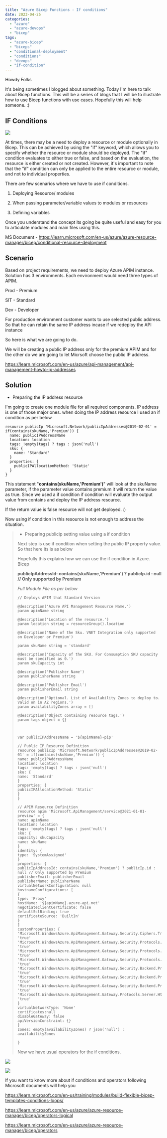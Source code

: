 ```yaml
---
title: "Azure Bicep Functions - If conditions"
date: 2023-04-25
categories: 
  - "azure"
  - "azure-devops"
  - "bicep"
tags: 
  - "azure-bicep"
  - "biceps"
  - "conditional-deployment"
  - "conditions"
  - "devops"
  - "if-condition"
---
```


Howdy Folks

It's being sometimes I blogged about something. Today I'm here to talk about Bicep functions. This will be a series of blogs that I will be to illustrate how to use Bicep functions with use cases. Hopefully this will help someone. :)

## IF Conditions

[![](images/image-3.png)](https://hungryboysl.wordpress.com/wp-content/uploads/2023/04/image-3.png)

At times, there may be a need to deploy a resource or module optionally in Bicep. This can be achieved by using the "if" keyword, which allows you to specify whether the resource or module should be deployed. The "if" condition evaluates to either true or false, and based on the evaluation, the resource is either created or not created. However, it's important to note that the "if" condition can only be applied to the entire resource or module, and not to individual properties.

There are few scenarios where we have to use if conditions.

1. Deploying Resource/ modules

3. When passing parameter/variable values to modules or resources

5. Defining variables

Once you understand the concept its going be quite useful and easy for you to articulate modules and main files using this.

MS Document - https://learn.microsoft.com/en-us/azure/azure-resource-manager/bicep/conditional-resource-deployment

## Scenario

Based on project requirements, we need to deploy Azure APIM instance. Solution has 3 environments. Each environment would need three types of APIM.

Prod - Premium

SIT - Standard

Dev - Developer

For production environment customer wants to use selected public address. So that he can retain the same IP address incase if we redeploy the API instance

So here is what we are going to do.

We will be creating a public IP address only for the premium APIM and for the other do we are going to let Micrsoft choose the public IP address.

https://learn.microsoft.com/en-us/azure/api-management/api-management-howto-ip-addresses

## Solution

- Preparing the IP address resource

I'm going to create one module file for all required components. IP address is one of those major ones. when doing the IP address resource I used an if condition as per below

```
resource publicIp 'Microsoft.Network/publicIpAddresses@2019-02-01' = if(contains(skuName,'Premium')) {
  name: publicIPAddressName
  location: location
  tags: !empty(tags) ? tags : json('null')  
  sku: {
    name: 'Standard'
  }
  properties: {
    publicIPAllocationMethod: 'Static'
  }
}
```

This statement "**contains(skuName,'Premium')**" will look at the skuName parameter, if the parameter value contains premium it will return the value as true. Since we used a if condition if condition will evaluate the output value from contains and deploy the IP address resource.

If the return value is false resource will not get deployed. :)

Now using if condition in this resource is not enough to address the situation.

> - Preparing publicip setting value using a if condition
> 
> Next step is use if condition when setting the public IP property value. So that here its is as below
> 
> Hopefully this explains how we can use the if condition in Azure. Bicep
> 
> **publicIpAddressId: contains(skuName,'Premium') ? publicIp.id : null // Only supported by Premium**
> 
> _Full Module File as per below_
> 
> ```
> // Deploys APIM that Standard Version
> 
> @description('Azure API Management Resource Name.')
> param apimName string
> 
> @description('Location of the resource.')
> param location string = resourceGroup().location
> 
> @description('Name of the Sku. VNET Integration only supported on Developer or Premium')
> 
> param skuName string = 'standard'
> 
> @description('Capacity of the SKU. For Consumption SKU capacity must be specified as 0.')
> param skuCapacity int
> 
> @description('Publisher Name')
> param publisherName string
> 
> @description('Publisher Email')
> param publisherEmail string
> 
> @description('Optional. List of Availability Zones to deploy to. Valid on in AZ regions.')
> param availabilityZones array = []
> 
> @description('Object containing resource tags.')
> param tags object = {}
> 
> 
> 
> var publicIPAddressName = '${apimName}-pip'
> 
> // Public IP Resource Definition
> resource publicIp 'Microsoft.Network/publicIpAddresses@2019-02-01' = if(contains(skuName,'Premium')) {
> name: publicIPAddressName
> location: location
> tags: !empty(tags) ? tags : json('null') 
> sku: {
> name: 'Standard'
> }
> properties: {
> publicIPAllocationMethod: 'Static'
> }
> }
> 
> // APIM Resource Definition
> resource apim 'Microsoft.ApiManagement/service@2021-01-01-preview' = {
> name: apimName
> location: location
> tags: !empty(tags) ? tags : json('null')
> sku: {
> capacity: skuCapacity
> name: skuName
> }
> identity: {
> type: 'SystemAssigned'
> }
> properties: {
> publicIpAddressId: contains(skuName,'Premium') ? publicIp.id : null // Only supported by Premium
> publisherEmail: publisherEmail
> publisherName: publisherName
> virtualNetworkConfiguration: null
> hostnameConfigurations: [
> {
> type: 'Proxy'
> hostName: '${apimName}.azure-api.net'
> negotiateClientCertificate: false
> defaultSslBinding: true
> certificateSource: 'BuiltIn'
> }
> ]
> customProperties: {
> 'Microsoft.WindowsAzure.ApiManagement.Gateway.Security.Ciphers.TripleDes168': 'true'
> 'Microsoft.WindowsAzure.ApiManagement.Gateway.Security.Protocols.Tls11': 'true'
> 'Microsoft.WindowsAzure.ApiManagement.Gateway.Security.Protocols.Tls10': 'true'
> 'Microsoft.WindowsAzure.ApiManagement.Gateway.Security.Protocols.Ssl30': 'true'
> 'Microsoft.WindowsAzure.ApiManagement.Gateway.Security.Backend.Protocols.Tls11': 'true'
> 'Microsoft.WindowsAzure.ApiManagement.Gateway.Security.Backend.Protocols.Tls10': 'true'
> 'Microsoft.WindowsAzure.ApiManagement.Gateway.Security.Backend.Protocols.Ssl30': 'true'
> 'Microsoft.WindowsAzure.ApiManagement.Gateway.Protocols.Server.Http2': 'true'
> }
> virtualNetworkType: 'None'
> certificates:null
> disableGateway: false
> apiVersionConstraint: {}
> }
> zones: empty(availabilityZones) ? json('null') : availabilityZones
> 
> }
> 
> ```
> 
> Now we have usual operators for the if conditions.

[![](images/image-1.png)](https://hungryboysl.wordpress.com/wp-content/uploads/2023/04/image-1.png)

[![](images/image-2.png)](https://hungryboysl.wordpress.com/wp-content/uploads/2023/04/image-2.png)

If you want to know more about if conditions and operators following Microsoft documents will help you

https://learn.microsoft.com/en-us/training/modules/build-flexible-bicep-templates-conditions-loops/

https://learn.microsoft.com/en-us/azure/azure-resource-manager/bicep/operators-logical

https://learn.microsoft.com/en-us/azure/azure-resource-manager/bicep/operators
